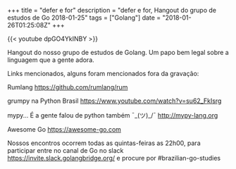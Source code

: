 +++
title = "defer e for"
description = "defer e for, Hangout do grupo de estudos de Go 2018-01-25"
tags = ["Golang"]
date = "2018-01-26T01:25:08Z"
+++

{{< youtube dpGO4YkINBY >}}

Hangout do nosso grupo de estudos de Golang.
Um papo bem legal sobre a linguagem que a gente adora.

Links mencionados, alguns foram mencionados fora da gravação:

Rumlang
https://github.com/rumlang/rum

grumpy na Python Brasil
https://www.youtube.com/watch?v=su62_FkIsrg

mypy... É a gente falou de python também ¯\_(ツ)_/¯
http://mypy-lang.org

Awesome Go
https://awesome-go.com

Nossos encontros ocorrem todas as quintas-feiras as 22h00, para participar entre no canal de Go no slack https://invite.slack.golangbridge.org/ e procure por #brazilian-go-studies